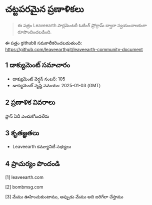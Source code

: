 # చట్టపరమైన ప్రణాళికలు

>ఈ పత్రం Leaveearth పార్లమెంటరీ ఓటింగ్ ప్రోగ్రామ్ ద్వారా స్వయంచాలకంగా రూపొందించబడింది.

ఈ పత్రం githubకి సమకాలీకరించబడుతుంది: https://github.com/leaveearthgit/leaveearth-community-document

## 1 డాక్యుమెంట్ సమాచారం

- డాక్యుమెంట్ వెర్షన్ నంబర్: 105
- డాక్యుమెంట్ సృష్టి సమయం: 2025-01-03 (GMT)

## 2 ప్రణాళిక వివరాలు

ప్లాన్ ఏదీ ఎంచుకోబడలేదు

## 3 కృతజ్ఞతలు
* Leaveearth కమ్యూనిటీ సభ్యులు

## 4 ప్రాచుర్యం పొందండి
[1] leaveearth.com

[2] bombmsg.com

[3] మేము ఊహించుకుంటాము, అప్పుడు మేము అది జరిగేలా చేస్తాము